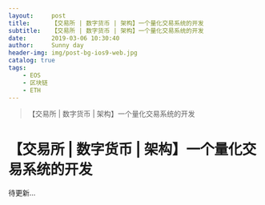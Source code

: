 ```yaml
---
layout:     post
title:      【交易所 | 数字货币 | 架构】一个量化交易系统的开发
subtitle:   【交易所 | 数字货币 | 架构】一个量化交易系统的开发
date:       2019-03-06 10:30:40
author:     Sunny day
header-img: img/post-bg-ios9-web.jpg
catalog: true
tags:
    - EOS
    - 区块链
    - ETH
---
```


>【交易所 | 数字货币 | 架构】一个量化交易系统的开发

# 【交易所 | 数字货币 | 架构】一个量化交易系统的开发


待更新...


